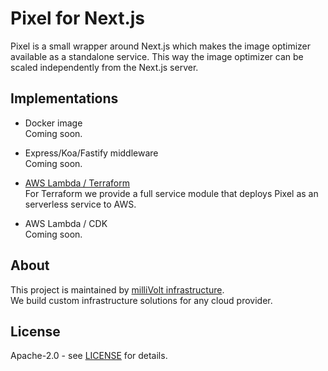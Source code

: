# Pixel for Next.js

Pixel is a small wrapper around Next.js which makes the image optimizer available as a standalone service.
This way the image optimizer can be scaled independently from the Next.js server.

## Implementations

- Docker image  
  Coming soon.

- Express/Koa/Fastify middleware  
  Coming soon.

- [AWS Lambda / Terraform](https://github.com/milliHQ/terraform-aws-next-js-image-optimization)  
  For Terraform we provide a full service module that deploys Pixel as an serverless service to AWS.

- AWS Lambda / CDK  
  Coming soon.

## About

This project is maintained by [milliVolt infrastructure](https://milli.is).  
We build custom infrastructure solutions for any cloud provider.

## License

Apache-2.0 - see [LICENSE](https://github.com/milliHQ/pixel/tree/main/LICENSE) for details.
